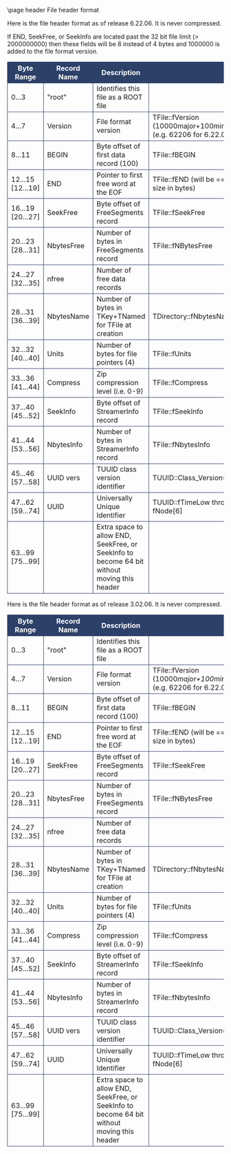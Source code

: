 \page header File header format

<style>
.byteTable th {
  border: 1px solid #2D4068;
  background: #2D4068;
  color:white
}
.byteTable td {
  border: 1px solid #2D4068;
}
</style>

 Here is the file header format as of release 6.22.06.  It is never compressed.

 If END, SeekFree, or SeekInfo are located past the 32 bit file limit (> 2000000000)
 then these fields will be 8 instead of 4 bytes and 1000000 is added to the file format version.

<div class="byteTable">

| Byte Range       | Record Name    | Description                             | |
|------------------|----------------|-----------------------------------------|-|
|0...3             | "root"         | Identifies this file as a ROOT file     | |
|4...7             | Version        | File format version                     | TFile::fVersion (10000major+100minor+cycle (e.g. 62206 for 6.22.06)) |
|8...11            | BEGIN          | Byte offset of first data record (100)  | TFile::fBEGIN |
|12...15 [12...19] | END            | Pointer to first free word at the EOF   | TFile::fEND (will be == to file size in bytes) |
|16...19 [20...27] | SeekFree       | Byte offset of FreeSegments record      | TFile::fSeekFree |
|20...23 [28...31] | NbytesFree     | Number of bytes in FreeSegments record  | TFile::fNBytesFree |
|24...27 [32...35] | nfree          | Number of free data records             | |
|28...31 [36...39] | NbytesName     | Number of bytes in TKey+TNamed for TFile at creation | TDirectory::fNbytesName |
|32...32 [40...40] | Units          | Number of bytes for file pointers (4)   | TFile::fUnits |
|33...36 [41...44] | Compress       | Zip compression level (i.e. 0-9)        | TFile::fCompress |
|37...40 [45...52] | SeekInfo       | Byte offset of StreamerInfo record      | TFile::fSeekInfo |
|41...44 [53...56] | NbytesInfo     | Number of bytes in StreamerInfo record  | TFile::fNbytesInfo |
|45...46 [57...58] | UUID vers      | TUUID class version identifier          | TUUID::Class_Version() |
|47...62 [59...74] | UUID           | Universally Unique Identifier           | TUUID::fTimeLow through fNode[6] |
|63...99 [75...99] |                | Extra space to allow END, SeekFree, or SeekInfo to become 64 bit without moving this header| |

</div>

 Here is the file header format as of release 3.02.06.  It is never compressed.

<div class="byteTable">

| Byte Range       | Record Name    | Description                             | |
|------------------|----------------|-----------------------------------------|-|
| 0...3            | "root"         | Identifies this file as a ROOT file     | |
| 4...7            | Version     | File format version                        | TFile::fVersion (10000*major+100*minor+cycle (e.g. 62206 for 6.22.06)) |
| 8...11           | BEGIN       | Byte offset of first data record (100)     | TFile::fBEGIN |
|12...15 [12...19] | END         | Pointer to first free word at the EOF      | TFile::fEND (will be == to file size in bytes) |
|16...19 [20...27] | SeekFree    | Byte offset of FreeSegments record         | TFile::fSeekFree |
|20...23 [28...31] | NbytesFree  | Number of bytes in FreeSegments record     | TFile::fNBytesFree |
|24...27 [32...35] | nfree       | Number of free data records                | |
|28...31 [36...39] | NbytesName  | Number of bytes in TKey+TNamed for TFile at creation | TDirectory::fNbytesName |
|32...32 [40...40] | Units       | Number of bytes for file pointers (4)      | TFile::fUnits |
|33...36 [41...44] | Compress    | Zip compression level (i.e. 0-9)           | TFile::fCompress |
|37...40 [45...52] | SeekInfo    | Byte offset of StreamerInfo record         | TFile::fSeekInfo |
|41...44 [53...56] | NbytesInfo  | Number of bytes in StreamerInfo record     | TFile::fNbytesInfo |
|45...46 [57...58] | UUID vers   | TUUID class version identifier             | TUUID::Class_Version() |
|47...62 [59...74] | UUID        | Universally Unique Identifier              | TUUID::fTimeLow through fNode[6] |
|63...99 [75...99] |             | Extra space to allow END, SeekFree, or SeekInfo to become 64 bit without moving this header| |

</div>
